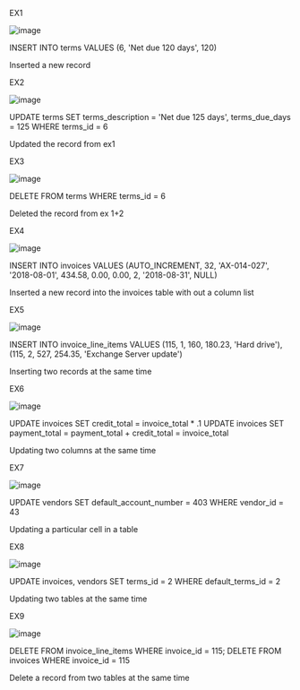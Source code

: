 EX1

![image](https://user-images.githubusercontent.com/122611575/219639528-95d45747-2916-4b33-9d86-6654d3dd3afd.png)

INSERT INTO terms VALUES (6, 'Net due 120 days', 120)

Inserted a new record 


EX2

![image](https://user-images.githubusercontent.com/122611575/219639746-876cddb0-4d41-40f1-9b89-81ce55ff6526.png)

UPDATE terms
SET terms_description = 'Net due 125 days',
terms_due_days   = 125
WHERE terms_id = 6

Updated the record from ex1


EX3

![image](https://user-images.githubusercontent.com/122611575/219640053-459a56b2-216a-4a82-b30a-f8461c39eedb.png)

DELETE FROM terms
WHERE terms_id = 6

Deleted the record from ex 1+2


EX4

![image](https://user-images.githubusercontent.com/122611575/219640170-219edd97-e21c-493e-8724-8d3bdee86725.png)


INSERT INTO invoices VALUES 
(AUTO_INCREMENT, 32, 'AX-014-027', '2018-08-01', 434.58, 0.00, 0.00, 2, '2018-08-31', NULL)

Inserted a new record into the invoices table with out a column list


EX5

![image](https://user-images.githubusercontent.com/122611575/219640332-56eb1ebc-16c2-4dd3-9f21-0bbec8aeb413.png)


INSERT INTO invoice_line_items VALUES
(115, 1, 160, 180.23, 'Hard drive'),
(115, 2, 527, 254.35, 'Exchange Server update')

Inserting two records at the same time


EX6

![image](https://user-images.githubusercontent.com/122611575/219640538-7d056eaa-9a4e-4cb0-93bb-b8a55cbd457c.png)


UPDATE invoices
SET credit_total = invoice_total * .1
UPDATE invoices
SET payment_total = payment_total + credit_total = invoice_total

Updating two columns at the same time


EX7

![image](https://user-images.githubusercontent.com/122611575/219640656-9d685ea5-3b9c-4c70-85ce-0eb8888cd37b.png)


UPDATE vendors
SET default_account_number = 403
WHERE vendor_id = 43

Updating a particular cell in a table


EX8

![image](https://user-images.githubusercontent.com/122611575/219640751-0b7114bd-9f7e-43aa-988d-1c34d34a9af1.png)


UPDATE invoices, vendors
SET terms_id = 2
WHERE default_terms_id = 2

Updating two tables at the same time

EX9

![image](https://user-images.githubusercontent.com/122611575/219640880-cb949266-3849-4651-acfc-d24ae71c8c89.png)

DELETE FROM invoice_line_items
WHERE invoice_id = 115;
DELETE FROM invoices
WHERE invoice_id = 115

Delete a record from two tables at the same time
